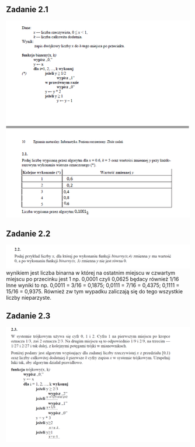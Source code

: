 ## Zadanie 2.1
![github-small](https://github.com/synonim789/Maturainf/blob/main/zdjecia/2.1.png)

## Zadanie 2.2
![github-small](https://github.com/synonim789/Maturainf/blob/main/zdjecia/2.2.png)
</br>
wynikiem jest liczba binarna w której na ostatnim miejscu w czwartym miejscu po przecinku jest 1 np. 0,0001 czyli 0,0625 będacy również 1/16
</br>
Inne wyniki to np. 0,0011 = 3/16 = 0,1875;  0,0111  = 7/16 = 0,4375; 0,1111 = 15/16 = 0,9375. Również zw tym wypadku zaliczają się do tego wszystkie liczby nieparzyste.

## Zadanie 2.3
![grithub-small](https://github.com/synonim789/Maturainf/blob/main/zdjecia/2.3.png)